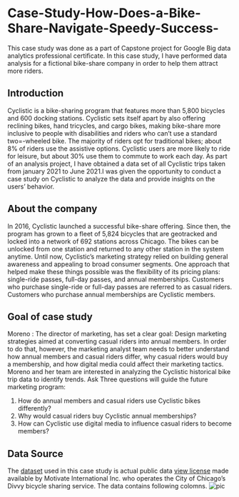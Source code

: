 # Case-Study-How-Does-a-Bike-Share-Navigate-Speedy-Success-
This case study was done as a part of  Capstone project for Google Big data analytics professional certificate.
In this case study, I have performed data analysis for a fictional bike-share company in order to help them attract more riders. 

## Introduction ##
Cyclistic is a bike-sharing program that features more than 5,800 bicycles and 600 docking stations. Cyclistic sets itself apart by also offering reclining bikes, hand tricycles, and cargo bikes, making bike-share more inclusive to people with disabilities and riders who can’t use a standard two=-wheeled bike. The majority of riders opt for traditional bikes; about 8% of riders use the assistive options. Cyclistic users are more likely to ride for leisure, but about 30% use them to commute to work each day. As part of an analysis project, I have obtained a data set of all Cyclistic trips taken from january 2021 to June 2021.I was given the opportunity to conduct a case study on Cyclistic to analyze the data and provide insights on the users’ behavior.

## About the company ##
In 2016, Cyclistic launched a successful bike-share offering. Since then, the program has grown to a fleet of 5,824 bicycles that are
geotracked and locked into a network of 692 stations across Chicago. The bikes can be unlocked from one station and returned to
any other station in the system anytime.
Until now, Cyclistic’s marketing strategy relied on building general awareness and appealing to broad consumer segments. One 
approach that helped make these things possible was the flexibility of its pricing plans: single-ride passes, full-day passes, and
annual memberships. Customers who purchase single-ride or full-day passes are referred to as casual riders. Customers who
purchase annual memberships are Cyclistic members.

## Goal of case study ##
Moreno : The director of marketing, has set a clear goal: Design marketing strategies aimed at converting casual riders into annual members. In order to do
that, however, the marketing analyst team needs to better understand how annual members and casual riders differ, why casual
riders would buy a membership, and how digital media could affect their marketing tactics. Moreno and her team are interested in
analyzing the Cyclistic historical bike trip data to identify trends.
Ask
Three questions will guide the future marketing program:
1. How do annual members and casual riders use Cyclistic bikes differently?
2. Why would casual riders buy Cyclistic annual memberships?
3. How can Cyclistic use digital media to influence casual riders to become members?

## Data Source ##
The [dataset](https://divvy-tripdata.s3.amazonaws.com/index.html) used in this case study is actual public data [view license](https://divvybikes.com/data-license-agreement) made available by Motivate International Inc. who operates the City of Chicago’s Divvy bicycle sharing service. The data contains following colomns.
![pic](https://github.com/sarathchandran7/Case-Study-How-Does-a-Bike-Share-Navigate-Speedy-Success-/assets/43676904/ab6a5ef4-b910-4d6a-8f2a-618ad66d3598)


